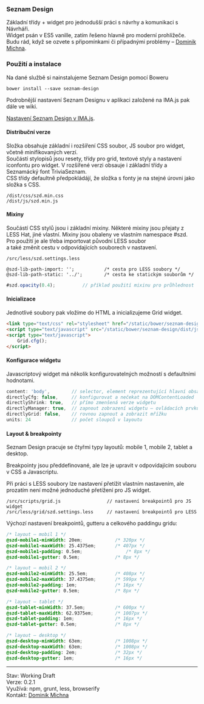 ### Seznam Design

Základní třídy + widget pro jednodušší práci s návrhy a komunikaci s Návrháři.  
Widget psán v ES5 vanille, zatím řešeno hlavně pro moderní prohlížeče.  
Budu rád, když se ozvete s připomínkami či případnými problémy – [Dominik Michna](mailto:dominik.michna@firma.seznam.cz).

### Použití a instalace

Na dané službě si nainstalujeme Seznam Design pomocí Boweru

```
bower install --save seznam-design
```

Podrobnější nastavení Seznam Designu v aplikaci založené na IMA.js pak dále ve wiki.

[Nastavení Seznam Design v IMA.js](https://gitlab.kancelar.seznam.cz/webmasters-common/seznam-design/wikis/imajs).

#### Distribuční verze

Složka obsahuje základní i rozšíření CSS soubor, JS soubor pro widget, včetně minifikovaných verzí.  
Součástí stylopisů jsou resety, třídy pro grid, textové styly a nastavení iconfontu pro widget.
V rozšířené verzi obsauje i základní třídy a Seznamácký font TriviaSeznam.  
CSS třídy defaultně předpokládájí, že složka s fonty je na stejné úrovni jako složka s CSS.  

```
/dist/css/szd.min.css
/dist/js/szd.min.js
```

#### Mixiny

Součástí CSS stylů jsou i základní mixiny.
Některé mixiny jsou přejaty z LESS Hat, jiné vlastní.
Mixiny jsou obaleny ve vlastním namespace #szd.  
Pro použití je ale třeba importovat původní LESS soubor  
a také změnit cestu v odpovídajících souborech v nastavení.  

```
/src/less/szd.settings.less

@szd-lib-path-import: ''; 			/* cesta pro LESS soubory */
@szd-lib-path-static: '../'; 		/* cesta ke statickým souborům */
```

``` javascript
#szd.opacity(0.4); 			// příklad použití mixinu pro průhlednost
```

#### Inicializace

Jednotlivé soubory pak vložíme do HTML a inicializujeme Grid widget. 

```html
<link type="text/css" rel="stylesheet" href="/static/bower/seznam-design/dist/css/szd.min.css">
<script type="text/javascript" src="/static/bower/seznam-design/dist/js/szd.min.js"></script>
<script type="text/javascript">
	Grid.cfg();
</script>
```

#### Konfigurace widgetu

Javascriptový widget má několik konfigurovatelných možností s defaultními hodnotami.

```javascript
content: 'body', 		// selector, element reprezentující hlavní obsah 
directlyCfg: false, 	// konfigurovat a nečekat na DOMContentLoaded
directlyShrink: true,   // přímo zmenšená verze widgetu
directlyManager: true,  // zapnout zobrazení widgetu – ovládacích prvků
directlyGrid: false,    // rovnou zapnout a zobrazit mřížku
units: 24               // počet sloupců v layoutu
```


#### Layout & breakpointy

Seznam Design pracuje se čtyřmi typy layoutů: mobile 1, mobile 2, tablet a desktop.

Breakpointy jsou předdefinované, ale lze je upravit v odpovídajícím souboru v CSS a Javascriptu.  

Při práci s LESS soubory lze nastavení přetížit vlastním nastavením, 
ale prozatím není možné jednoduché přetížení pro JS widget.

``` 
/src/scripts/grid.js                 // nastavení breakpointů pro JS widget
/src/less/grid/szd.settings.less     // nastavení breakpointů pro LESS
```

Výchozí nastavení breakpointů, gutteru a celkového paddingu gridu:

``` css
/* layout – mobil 1 */
@szd-mobile1-minWidth: 20em; 			/* 320px */
@szd-mobile1-maxWidth: 25.4375em;		/* 407px */
@szd-mobile1-padding: 0.5em;				/* 8px */
@szd-mobile1-gutter: 0.5em;				/* 8px */

/* layout – mobil 2 */
@szd-mobile2-minWidth: 25.5em;			/* 408px */
@szd-mobile2-maxWidth: 37.4375em;		/* 599px */
@szd-mobile2-padding: 1em;				/* 16px */
@szd-mobile2-gutter: 0.5em;				/* 8px */

/* layout – tablet */
@szd-tablet-minWidth: 37.5em;			/* 600px */
@szd-tablet-maxWidth: 62.9375em;		/* 1007px */
@szd-tablet-padding: 1em;				/* 16px */
@szd-tablet-gutter: 0.5em; 				/* 8px */

/* layout – desktop */
@szd-desktop-minWidth: 63em; 			/* 1008px */
@szd-desktop-maxWidth: 63em;			/* 1008px */
@szd-desktop-padding: 2em;				/* 32px */
@szd-desktop-gutter: 1em; 				/* 16px */
```

---  

Stav: Working Draft  
Verze: 0.2.1  
Využívá:  npm, grunt, less, browserify  
Kontakt: [Dominik Michna](mailto:dominik.michna@firma.seznam.cz)